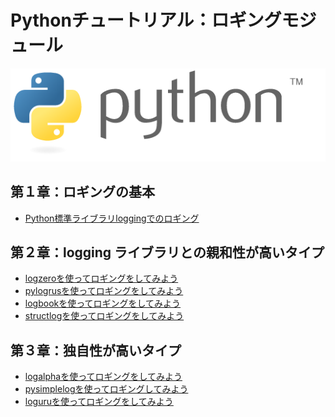 Pythonチュートリアル：ロギングモジュール
=================

![](https://github.com/iisaka51/PythonOsaka/blob/main/data/images/Python_Logo.png)


## 第１章：ロギングの基本
- [Python標準ライブラリloggingでのロギング](01_Logging)

## 第２章：logging ライブラリとの親和性が高いタイプ

- [logzeroを使ってロギングをしてみよう](02_Logzero)
- [pylogrusを使ってロギングをしてみよう](03_Pylogrus)
- [logbookを使ってロギングをしてみよう](04_LogBook)
- [structlogを使ってロギングをしてみよう](05_structlog)

## 第３章：独自性が高いタイプ

- [logalphaを使ってロギングをしてみよう](06_Logalpha)
- [pysimplelogを使ってロギングしてみよう](07_Pysimplelog)
- [loguruを使ってロギングをしてみよう](08_Loguru)



